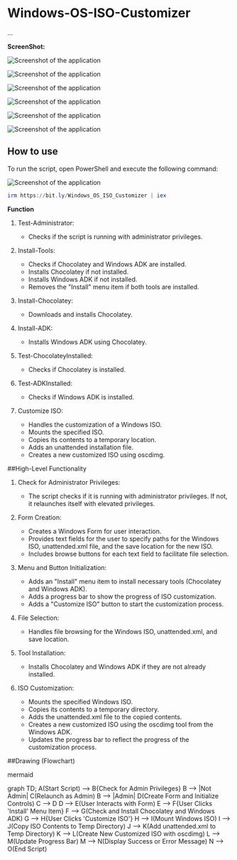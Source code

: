 # Windows-OS-ISO-Customizer
...

**ScreenShot:**

![Screenshot of the application](https://github.com/Earljohn25/Windows-OS-ISO-Customizer/raw/main/ScreenShot/1.png)

![Screenshot of the application](https://github.com/Earljohn25/Windows-OS-ISO-Customizer/raw/main/ScreenShot/2.png)

![Screenshot of the application](https://github.com/Earljohn25/Windows-OS-ISO-Customizer/raw/main/ScreenShot/3.png)

![Screenshot of the application](https://github.com/Earljohn25/Windows-OS-ISO-Customizer/raw/main/ScreenShot/4.png)

![Screenshot of the application](https://github.com/Earljohn25/Windows-OS-ISO-Customizer/raw/main/ScreenShot/5.png)

![Screenshot of the application](https://github.com/Earljohn25/Windows-OS-ISO-Customizer/raw/main/ScreenShot/6.png)

## How to use

To run the script, open PowerShell and execute the following command:

![Screenshot of the application](https://github.com/Earljohn25/Windows-OS-ISO-Customizer/raw/main/ScreenShot/project_1.0.png)

```ps1
irm https://bit.ly/Windows_OS_ISO_Customizer | iex
```

**Function**

1. Test-Administrator:
   - Checks if the script is running with administrator privileges.

2. Install-Tools:
   - Checks if Chocolatey and Windows ADK are installed.
   - Installs Chocolatey if not installed.
   - Installs Windows ADK if not installed.
   - Removes the "Install" menu item if both tools are installed.

3. Install-Chocolatey:
   - Downloads and installs Chocolatey.

4. Install-ADK:
   - Installs Windows ADK using Chocolatey.

5. Test-ChocolateyInstalled:
   - Checks if Chocolatey is installed.

6. Test-ADKInstalled:
   - Checks if Windows ADK is installed.

7. Customize ISO:
   - Handles the customization of a Windows ISO.
   - Mounts the specified ISO.
   - Copies its contents to a temporary location.
   - Adds an unattended installation file.
   - Creates a new customized ISO using oscdimg.

##High-Level Functionality

1. Check for Administrator Privileges:
   - The script checks if it is running with administrator privileges. If not, it relaunches itself with elevated privileges.

2. Form Creation:
   - Creates a Windows Form for user interaction.
   - Provides text fields for the user to specify paths for the Windows ISO, unattended.xml file, and the save location for the new ISO.
   - Includes browse buttons for each text field to facilitate file selection.

3. Menu and Button Initialization:
   - Adds an "Install" menu item to install necessary tools (Chocolatey and Windows ADK).
   - Adds a progress bar to show the progress of ISO customization.
   - Adds a "Customize ISO" button to start the customization process.

4. File Selection:
   - Handles file browsing for the Windows ISO, unattended.xml, and save location.

5. Tool Installation:
   - Installs Chocolatey and Windows ADK if they are not already installed.

6. ISO Customization:
   - Mounts the specified Windows ISO.
   - Copies its contents to a temporary directory.
   - Adds the unattended.xml file to the copied contents.
   - Creates a new customized ISO using the oscdimg tool from the Windows ADK.
   - Updates the progress bar to reflect the progress of the customization process.

##Drawing (Flowchart)

mermaid

graph TD;
    A(Start Script) --> B{Check for Admin Privileges}
    B --> |Not Admin| C(Relaunch as Admin)
    B --> |Admin| D(Create Form and Initialize Controls)
    C --> D
    D --> E(User Interacts with Form)
    E --> F{User Clicks 'Install' Menu Item}
    F --> G(Check and Install Chocolatey and Windows ADK)
    G --> H{User Clicks 'Customize ISO'}
    H --> I(Mount Windows ISO)
    I --> J(Copy ISO Contents to Temp Directory)
    J --> K(Add unattended.xml to Temp Directory)
    K --> L(Create New Customized ISO with oscdimg)
    L --> M(Update Progress Bar)
    M --> N(Display Success or Error Message)
    N --> O(End Script)

